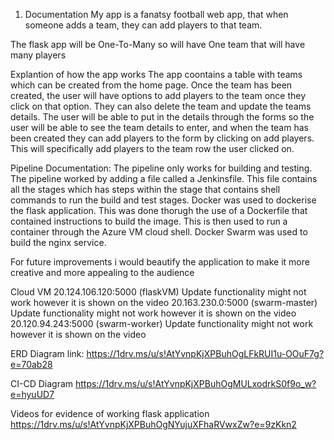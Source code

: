 1. Documentation
My app is a fanatsy football web app, that when someone adds a team, they can add players to that team. 

The flask app will be One-To-Many so will have One team that will have many players


Explantion of how the app works
The app coontains a table with teams which can be created from the home page. Once the team has been created, the user will have options to add players to the team once they click on that option. They can also delete the team and update the teams details. The user will be able to put in the details through the forms so the user will be able to see the team details to enter, and when the team has been created they can add players to the form by clicking on add players. This will specifically add players to the team row the user clicked on. 


Pipeline Documentation:
The pipeline only works for building and testing. The pipeline worked by adding a file called a Jenkinsfile. This file contains all the stages which has steps within the stage that contains shell commands to run the build and test stages.
Docker was used to dockerise the flask application. This was done thorugh the use of a Dockerfile that contained instructions to build the image. This is then used to run a container through the Azure VM cloud shell. Docker Swarm was used to build the nginx service. 

For future improvements i would beautify the application to make it more creative and more appealing to the audience

Cloud VM
20.124.106.120:5000 (flaskVM) Update functionality might not work however it is shown on the video
20.163.230.0:5000 (swarm-master) Update functionality might not work however it is shown on the video
20.120.94.243:5000 (swarm-worker) Update functionality might not work however it is shown on the video

ERD Diagram link: 
https://1drv.ms/u/s!AtYvnpKjXPBuhOgLFkRUI1u-OOuF7g?e=70ab28

CI-CD Diagram
https://1drv.ms/u/s!AtYvnpKjXPBuhOgMULxodrkS0f9o_w?e=hyuUD7

Videos for evidence of working flask application
https://1drv.ms/u/s!AtYvnpKjXPBuhOgNYujuXFhaRVwxZw?e=9zKkn2




